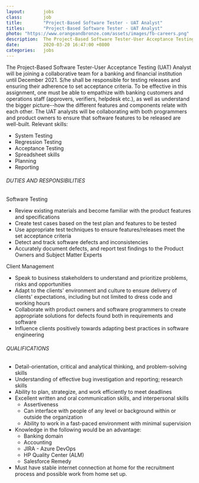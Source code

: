 ```yaml
---
layout:       jobs
class:        job
title:        "Project-Based Software Tester - UAT Analyst"
titles:       "Project-Based Software Tester - UAT Analyst"
photo: "https://www.orangeandbronze.com/assets/images/fb-careers.png"
description:  The Project-Based Software Tester-User Acceptance Testing (UAT) Analyst will be joining a collaborative team for a banking and financial institution until December 2021. 
date:         2020-03-20 16:47:00 +0800
categories:   jobs
---
```

<!-- Do not leave new lines after each element. Elements after new lines will not be rendered. -->
<p>The Project-Based Software Tester-User Acceptance Testing (UAT) Analyst will be joining a collaborative team for a banking and financial institution until December 2021. S/he shall be responsible for testing releases and ensuring their adherence to set acceptance criteria. To be effective in this assignment, one must be able to empathize with banking customers and operations staff (approvers, verifiers, helpdesk etc.), as well as understand the bigger picture--how the different features and components relate with each other. The UAT analysts will be collaborating with both programmers and product owners to ensure that software features to be released are well-built. Relevant skills:</p>
<ul>
    <li>System Testing</li>
    <li>Regression Testing</li>
    <li>Acceptance Testing</li>
    <li>Spreadsheet skills</li>
    <li>Planning</li>
    <li>Reporting</li>
</ul>
<h6 class="dark">DUTIES AND RESPONSIBILITIES</h6>
<h7>Software Testing</h7>
<ul>
    <li>Review existing materials and become familiar with the product features and specifications</li>
    <li>Create test cases based on the test plan and features to be tested</li>
    <li>Use appropriate test techniques to ensure features/releases meet the set acceptance criteria</li>
    <li>Detect and track software defects and inconsistencies</li>
    <li>Accurately document defects, and report test findings to the Product Owners and Subject Matter Experts</li>
  </ul>
<h7>Client Management</h7>
<ul>
    <li>Speak to business stakeholders to understand and prioritize problems, risks and opportunities</li>
    <li>Adapt to the clients' environment and culture to ensure delivery of clients' expectations, including but not limited to dress code and working hours</li>
    <li>Collaborate with product owners and software programmers to create appropriate solutions for defects found both in requirements and software</li>
    <li>Influence clients positively towards adapting best practices in software engineering</li>
</ul>
<h6 class="dark">QUALIFICATIONS</h6>
<ul>
    <li>Detail-orientation, critical and analytical thinking, and problem-solving skills</li>
    <li>Understanding of effective bug investigation and reporting; research skills</li>
    <li>Ability to plan, strategize, and work efficiently to meet deadlines</li>
    <li>Excellent written and oral communication skills, and interpersonal skills
        <ul>
            <li>Assertiveness</li>
            <li>Can interface with people of any level or background within or outside the organization</li>
            <li>Ability to work in a fast-paced environment with minimal supervision</li>
        </ul>
    </li>
    <li>Knowledge in the following would be an advantage:
        <ul>
            <li>Banking domain</li>
            <li>Accounting</li>
            <li>JIRA - Azure DevOps</li>
            <li>HP Quality Center (ALM)</li>
            <li>Salesforce Remedy</li>
        </ul>
    </li>
    <li>Must have stable internet connection at home for the recruitment process and possible work from home set up.</li>
</ul>



